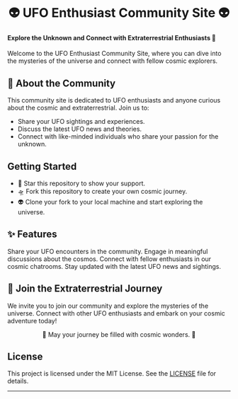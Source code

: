 <div align="center">
  <h1>👽 UFO Enthusiast Community Site 👽</h1>
</div>

#### Explore the Unknown and Connect with Extraterrestrial Enthusiasts 🌌

Welcome to the UFO Enthusiast Community Site, where you can dive into the mysteries of the universe and connect with fellow cosmic explorers.

## 🚀 About the Community

This community site is dedicated to UFO enthusiasts and anyone curious about the cosmic and extraterrestrial. Join us to:

- Share your UFO sightings and experiences.
- Discuss the latest UFO news and theories.
- Connect with like-minded individuals who share your passion for the unknown.

## Getting Started

- 🌠 Star this repository to show your support.
- 🛸 Fork this repository to create your own cosmic journey.
- 👽 Clone your fork to your local machine and start exploring the universe.

## ✨ Features
Share your UFO encounters in the community.
Engage in meaningful discussions about the cosmos.
Connect with fellow enthusiasts in our cosmic chatrooms.
Stay updated with the latest UFO news and sightings.

## 🌟 Join the Extraterrestrial Journey
We invite you to join our community and explore the mysteries of the universe. Connect with other UFO enthusiasts and embark on your cosmic adventure today!

<div align="center">
  <p>🌌 May your journey be filled with cosmic wonders. 🌌</p>
</div>

## License

This project is licensed under the MIT License. See the [LICENSE](LICENSE) file for details.

---
